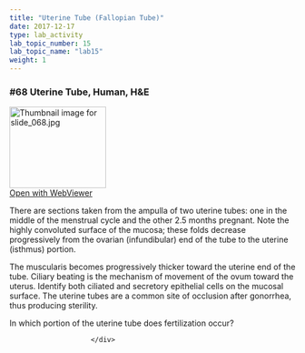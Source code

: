 ```yaml
---
title: "Uterine Tube (Fallopian Tube)"
date: 2017-12-17
type: lab_activity
lab_topic_number: 15
lab_topic_name: "lab15"
weight: 1
---
```

<div class="entrybody">
						<h3>#68 Uterine Tube, Human, <span class="caps">H&amp;E</span></h3>

<div class="thumbnail"> <a href="http://virtualslides.cumc.columbia.edu/68.svs/view.apml?" target="_blank"><img alt="Thumbnail image for slide_068.jpg" src="/assets/images/slide_068-thumb-170x143-1551.jpg" width="170" height="143" class="mt-image-left"></a><br><a href="http://virtualslides.cumc.columbia.edu/68.svs/view.apml?" target="_blank">Open with WebViewer</a> </div>

<p>There are sections taken from the ampulla of two uterine tubes: one in the middle of the menstrual cycle and the other 2.5 months pregnant.  Note the highly convoluted surface of the mucosa; these folds decrease progressively from the ovarian (infundibular) end of the tube to the uterine (isthmus) portion.</p>

<p>The muscularis becomes progressively thicker toward the uterine end of the tube.  Ciliary beating is the mechanism of movement of the ovum toward the uterus.  Identify both ciliated and secretory epithelial cells on the mucosal surface.  The uterine tubes are a common site of occlusion after gonorrhea, thus producing sterility.</p>

<p>In which portion of the uterine tube does fertilization occur?</p>
						
						
						</div>
